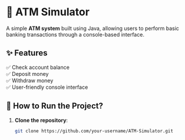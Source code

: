 # 🏦 ATM Simulator
A simple **ATM system** built using Java, allowing users to perform basic banking transactions through a console-based interface.
## ✨ Features
✅ Check account balance  
✅ Deposit money  
✅ Withdraw money  
✅ User-friendly console interface  
## 🚀 How to Run the Project?
1. **Clone the repository**:
   ```bash
   git clone https://github.com/your-username/ATM-Simulator.git
